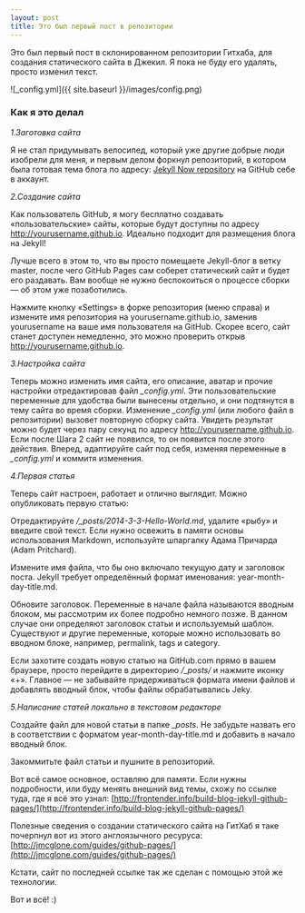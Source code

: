 ```yaml
---
layout: post
title: Это был первый пост в репозитории
---
```


Это был первый пост в склонированном репозитории Гитхаба, для создания статического сайта в Джекил. Я пока не буду его удалять, просто изменил текст.

![_config.yml]({{ site.baseurl }}/images/config.png)

### Как я это делал ###

*1.Заготовка сайта*

Я не стал придумывать велосипед, который уже другие добрые люди изобрели для меня, и первым делом форкнул репозиторий, в котором была готовая тема блога по адресу: [Jekyll Now repository](https://github.com/barryclark/jekyll-now) на GitHub себе в аккаунт.

*2.Создание сайта*

 Как пользователь GitHub, я могу бесплатно создавать «пользовательские» сайты, которые будут доступны по адресу http://yourusername.github.io. Идеально подходит для размещения блога на Jekyll!

Лучше всего в этом то, что вы просто помещаете Jekyll-блог в ветку master, после чего GitHub Pages сам соберет статический сайт и будет его раздавать. Вам вообще не нужно беспокоиться о процессе сборки — об этом уже позаботились.

Нажмите кнопку «Settings» в форке репозитория (меню справа) и измените имя репозитория на  yourusername.github.io, заменив yourusername на ваше имя пользователя на GitHub. Скорее всего, сайт станет доступен немедленно, это можно проверить открыв http://yourusername.github.io.

*3.Настройка сайта*

Теперь можно изменить имя сайта, его описание, аватар и прочие настройки отредактировав файл *_config.yml*. Эти пользовательские переменные для удобства были вынесены отдельно, и они подтянутся в тему сайта во время сборки. Изменение *_config.yml* (или любого файл в репозитории) вызовет повторную сборку сайта. Увидеть результат можно будет через пару секунд по адресу http://yourusername.github.io. Если после Шага 2 сайт не появился, то он появится после этого действия. Вперед, адаптируйте сайт под себя, изменяя переменные в *_config.yml* и коммитя изменения.

*4.Первая статья*

Теперь сайт настроен, работает и отлично выглядит. Можно опубликовать первую статью:

Отредактируйте */_posts/2014-3-3-Hello-World.md*, удалите «рыбу» и введите свой текст. Если нужно освежить в памяти основы использования Markdown, используйте шпаргалку Адама Причарда (Adam Pritchard).

Измените имя файла, что бы оно включало текущую дату и заголовок поста. Jekyll требует определённый формат именования: year-month-day-title.md.

Обновите заголовок. Переменные в начале файла называются вводным блоком, мы рассмотрим их более подробно немного позже. В данном случае они определяют заголовок статьи и используемый шаблон. Существуют и другие переменные, которые можно использовать во вводном блоке, например, permalink, tags и category.

Если захотите создать новую статью на GitHub.com прямо в вашем браузере, просто перейдите в директорию */_posts/* и нажмите иконку «+». Главное — не забывайте придерживаться формата имени файлов и добавлять вводный блок, чтобы файлы обрабатывались Jeky.

*5.Написание статей локально в текстовом редакторе*

Создайте файл для новой статьи в папке *_posts*. Не забудьте назвать его в соответствии с форматом year-month-day-title.md и добавить в начало вводный блок.

Закоммитьте файл статьи и пушните в репозиторий.

Вот всё самое основное, оставляю для памяти. Если нужны подробности, или буду менять внешний вид темы, схожу по ссылке туда, где я всё это узнал: [http://frontender.info/build-blog-jekyll-github-pages/](http://frontender.info/build-blog-jekyll-github-pages/)

Полезные сведения о создании статического сайта на ГитХаб я таке почерпнул вот из этого англоязычного ресуруса: [http://jmcglone.com/guides/github-pages/](http://jmcglone.com/guides/github-pages/)

Кстати, сайт по последней ссылке так же сделан с помощью этой же технологии.

Вот и всё! :)
